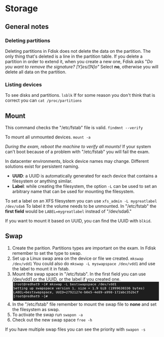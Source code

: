 # Storage

## General notes

### Deleting partitions
Deleting partitions in Fdisk does not delete the data on the partition. The only thing that's deleted is a line in the partition table. If you delete a partition in order to extend it, when you create a new one, Fdisk asks "*Do you want to remove the signature? [Y]es/[N]o"*
Select **no**, otherwise you will delete all data on the partition.

### Listing devices
To see disks and partitions. ``lsblk``
If for some reason you don't think that is correct you can ``cat /proc/partitions``

## Mount

This command checks the "/etc/fstab" file is valid.
``findmnt --verify`` 

To mount all unmounted devices.
``mount -a``

*During the exam, reboot the machine to verify all mounts!*
If your system can't boot because of a problem with "/etc/fstab" you will fail the exam.

In datacenter environments, block device names may change. Different solutions exist for persistent naming.

- **UUID**: a UUID is automatically generated for each device that contains a filesystem or anything similar.
- **Label**: while creating the filesystem, the option ``-L`` can be used to set an arbitrary name that can be used for mounting the filesystem.

To set a label on an XFS filesystem you can use ``xfs_admin -L mygreatlabel /dev/sda6`` To label it the volume needs to be unmounted. In "/etc/fstab" the **first field** would be ``LABEL=mygreatlabel`` instead of "/dev/sda6."

If you want to mount it based on UUID, you can find the UUID with ``blkid``.

## Swap

1. Create the parition. Partitions types are important on the exam. In Fdisk remember to set the type to swap.
2. Set up a Linux swap area on the device or file we created. ``mkswap /dev/vdd1`` You could also do ``mkswap -L myswapspace /dev/vdd1`` and use the label to mount it in fstab.
3. Mount the swap space in "/etc/fstab". In the first field you can use /dev/vdd1 or the UUID, or the label if you created one. ![mkswap](pictures/mkswap.png)
4. In the "/etc/fstab" file remember to mount the swap file to **none** and set the filesystem as swap.
5. To activate the swap run ``swapon -a`` 
6. Check out the new swap space ``free -h``

If you have multiple swap files you can see the priority with ``swapon -s``
